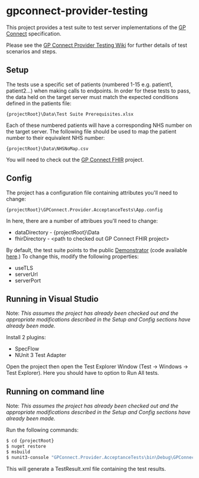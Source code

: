 # gpconnect-provider-testing
This project provides a test suite to test server implementations of the [GP Connect](https://nhsconnect.github.io/gpconnect/) specification.

Please see the [GP Connect Provider Testing Wiki](https://github.com/nhsconnect/gpconnect-provider-testing/wiki) for further details of test scenarios and steps.

## Setup
The tests use a specific set of patients (numbered 1-15 e.g. patient1, patient2...) when making calls to endpoints. In order for these tests to pass, the data held on the target server must match the expected conditions defined in the patients file:
```
{projectRoot}\Data\Test Suite Prerequisites.xlsx
```

Each of these numbered patients will have a corresponding NHS number on the target server. The following file should be used to map the patient number to their equivalent NHS number:
```
{projectRoot}\Data\NHSNoMap.csv
```

You will need to check out the [GP Connect FHIR](https://github.com/nhsconnect/gpconnect-fhir) project.

## Config
The project has a configuration file containing attributes you'll need to change:
```
{projectRoot}\GPConnect.Provider.AcceptanceTests\App.config
```
In here, there are a number of attribues you'll need to change:
* dataDirectory - {projectRoot}\Data
* fhirDirectory - \<path to checked out GP Connect FHIR project\>

By default, the test suite points to the public [Demonstrator](http://ec2-54-194-109-184.eu-west-1.compute.amazonaws.com) (code available [here](https://github.com/nhs-digital/gpconnect).) To change this, modify the following properties:
* useTLS
* serverUrl
* serverPort

## Running in Visual Studio
Note: *This assumes the project has already been checked out and the appropriate modifications described in the Setup and Config sections have already been made.*

Install 2 plugins:
* SpecFlow
* NUnit 3 Test Adapter

Open the project then open the Test Explorer Window (Test -> Windows -> Test Explorer). Here you should have to option to Run All tests.

## Running on command line
Note: *This assumes the project has already been checked out and the appropriate modifications described in the Setup and Config sections have already been made.*

Run the following commands:
```sh
$ cd {projectRoot}
$ nuget restore
$ msbuild
$ nunit3-console "GPConnect.Provider.AcceptanceTests\bin\Debug\GPConnect.Provider.AcceptanceTests.dll" --result=TestResult.xml;format=nunit2
```
This will generate a TestResult.xml file containing the test results.